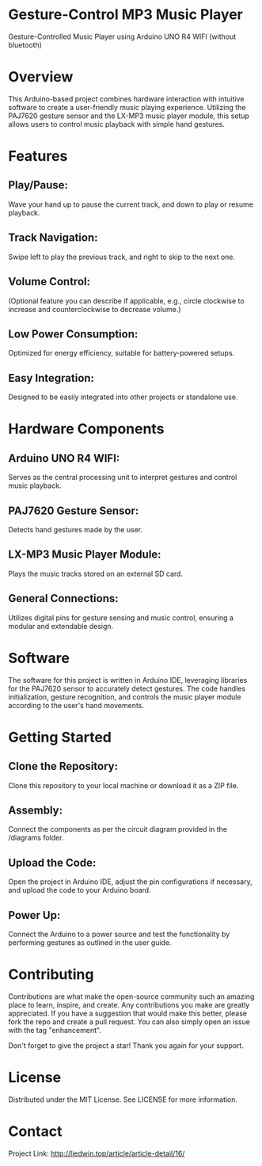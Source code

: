 # Gesture-Control MP3 Music Player
Gesture-Controlled Music Player using Arduino UNO R4 WIFI (without bluetooth)

# Overview
This Arduino-based project combines hardware interaction with intuitive software to create a user-friendly music playing experience. Utilizing the PAJ7620 gesture sensor and the LX-MP3 music player module, this setup allows users to control music playback with simple hand gestures.

# Features
## Play/Pause: 
Wave your hand up to pause the current track, and down to play or resume playback.
## Track Navigation: 
Swipe left to play the previous track, and right to skip to the next one.
## Volume Control: 
(Optional feature you can describe if applicable, e.g., circle clockwise to increase and counterclockwise to decrease volume.)
## Low Power Consumption: 
Optimized for energy efficiency, suitable for battery-powered setups.
## Easy Integration: 
Designed to be easily integrated into other projects or standalone use.

# Hardware Components
## Arduino UNO R4 WIFI: 
Serves as the central processing unit to interpret gestures and control music playback.
## PAJ7620 Gesture Sensor: 
Detects hand gestures made by the user.
## LX-MP3 Music Player Module: 
Plays the music tracks stored on an external SD card.
## General Connections: 
Utilizes digital pins for gesture sensing and music control, ensuring a modular and extendable design.

# Software
The software for this project is written in Arduino IDE, leveraging libraries for the PAJ7620 sensor to accurately detect gestures. The code handles initialization, gesture recognition, and controls the music player module according to the user's hand movements.

# Getting Started
## Clone the Repository: 
Clone this repository to your local machine or download it as a ZIP file.
## Assembly: 
Connect the components as per the circuit diagram provided in the /diagrams folder.
## Upload the Code: 
Open the project in Arduino IDE, adjust the pin configurations if necessary, and upload the code to your Arduino board.
## Power Up: 
Connect the Arduino to a power source and test the functionality by performing gestures as outlined in the user guide.

# Contributing
Contributions are what make the open-source community such an amazing place to learn, inspire, and create. Any contributions you make are greatly appreciated. If you have a suggestion that would make this better, please fork the repo and create a pull request. You can also simply open an issue with the tag "enhancement".

Don't forget to give the project a star! Thank you again for your support.

# License
Distributed under the MIT License. See LICENSE for more information.

# Contact
Project Link: http://liedwin.top/article/article-detail/16/
